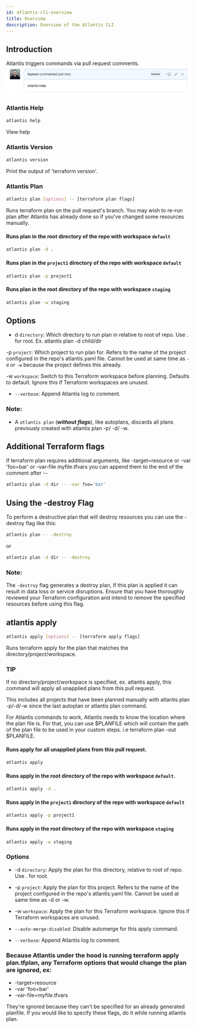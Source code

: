 ```yaml
---
id: atlantis-cli-overview
title: Overview
description: Overview of the Atlantis CLI
---
```


## Introduction

Atlantis triggers commands via pull request comments.
![atlantis](../assets/pr-comment-help.png)

### Atlantis Help

```bash
atlantis help
```

View help

### Atlantis Version

```bash
atlantis version
```

Print the output of 'terraform version'.

### Atlantis Plan

```bash
atlantis plan [options] -- [terraform plan flags]
```

Runs terraform plan on the pull request's branch.
You may wish to re-run plan after Atlantis has already done so if you've changed some resources manually.

#### Runs plan in the root directory of the repo with workspace `default`

```bash
atlantis plan -d .
```

#### Runs plan in the `project1` directory of the repo with workspace `default`

```bash
atlantis plan -p project1
```

#### Runs plan in the root directory of the repo with workspace `staging`

```bash
atlantis plan -w staging
```

## Options

- d `directory`: Which directory to run plan in relative to root of repo. Use . for root.
Ex. atlantis plan -d child/dir

-p `project`: Which project to run plan for. Refers to the name of the project configured in the repo's atlantis.yaml file. Cannot be used at same time as `-d` or `-w` because the project defines this already.

-w `workspace`: Switch to this Terraform workspace before planning. Defaults to default. Ignore this if Terraform workspaces are unused.

- `--verbose`: Append Atlantis log to comment.

### Note:

- A `atlantis plan` (***without flags***), like autoplans, discards all plans previously created with atlantis plan -p/ -d/ -w.

## Additional Terraform flags

If terraform plan requires additional arguments, like -target=resource or -var 'foo=bar' or -var-file myfile.tfvars you can append them to the end of the comment after --

```bash
atlantis plan -d dir -- -var foo='bar'
```

## Using the -destroy Flag

To perform a destructive plan that will destroy resources you can use the -destroy flag like this:

```bash
atlantis plan -- -destroy
```

or

```bash
atlantis plan -d dir -- -destroy
```
### Note:

The `-destroy` flag generates a destroy plan, If this plan is applied it can result in data loss or service disruptions. Ensure that you have thoroughly reviewed your Terraform configuration and intend to remove the specified resources before using this flag.

## atlantis apply

```bash
atlantis apply [options] -- [terraform apply flags]
```
Runs terraform apply for the plan that matches the directory/project/workspace.

### TIP

If no directory/project/workspace is specified, ex. atlantis apply, this command will apply all unapplied plans from this pull request.

This includes all projects that have been planned manually with atlantis plan -p/-d/-w since the last autoplan or atlantis plan command.

For Atlantis commands to work, Atlantis needs to know the location where the plan file is. For that, you can use $PLANFILE which will contain the path of the plan file to be used in your custom steps. i.e terraform plan -out $PLANFILE.

#### Runs apply for all unapplied plans from this pull request.

```bash
atlantis apply
```

#### Runs apply in the root directory of the repo with workspace `default`.

```bash
atlantis apply -d .
```

#### Runs apply in the `project1` directory of the repo with workspace `default`

```bash
atlantis apply -p project1
```

#### Runs apply in the root directory of the repo with workspace `staging`

```bash
atlantis apply -w staging
```

### Options

- -d `directory`: Apply the plan for this directory, relative to root of repo. Use . for root.

- -p `project`: Apply the plan for this project. Refers to the name of the project configured in the repo's atlantis.yaml file. Cannot be used at same time as -d or -w.

- -w `workspace`: Apply the plan for this Terraform workspace. Ignore this if Terraform workspaces are unused.

- `--auto-merge-disabled`: Disable automerge for this apply command.

- `--verbose`: Append Atlantis log to comment.

### Because Atlantis under the hood is running terraform apply plan.tfplan, any Terraform options that would change the plan are ignored, ex:

- -target=resource
- -var 'foo=bar'
- -var-file=myfile.tfvars

They're ignored because they can't be specified for an already generated planfile. If you would like to specify these flags, do it while running atlantis plan.
